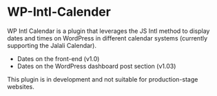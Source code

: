 # WP-Intl-Calender
WP Intl Calendar is a plugin that leverages the JS Intl method to display dates and times on WordPress in different calendar systems (currently supporting the Jalali Calendar).

- Dates on the front-end (v1.0)
- Dates on the WordPress dashboard post section (v1.03)

This plugin is in development and not suitable for production-stage websites.
